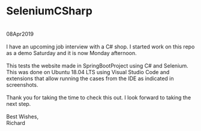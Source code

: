 # SeleniumCSharp<br>
<br>
08Apr2019<br>
<br>
I have an upcoming job interview with a C# shop. I started work on this repo as a demo Saturday and it is now Monday afternoon.<br>
<br>
This tests the website made in SpringBootProject using C# and Selenium. This was done on Ubuntu 18.04 LTS using Visual Studio Code 
and extensions that allow running the cases from the IDE as indicated in screenshots.<br>
<br>
Thank you for taking the time to check this out. I look forward to taking the next step.<br>
<br>
Best Wishes,<br>
Richard
